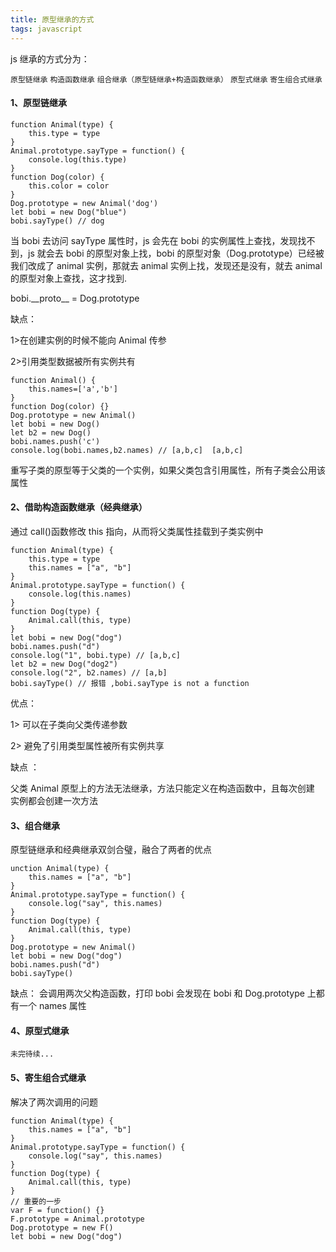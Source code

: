 ```yaml
---
title: 原型继承的方式
tags: javascript
---
```


js 继承的方式分为：

`原型链继承` `构造函数继承` `组合继承（原型链继承+构造函数继承）` `原型式继承` `寄生组合式继承`

#### 1、原型链继承

```
function Animal(type) {
    this.type = type
}
Animal.prototype.sayType = function() {
    console.log(this.type)
}
function Dog(color) {
    this.color = color
}
Dog.prototype = new Animal('dog')
let bobi = new Dog("blue")
bobi.sayType() // dog
```

当 bobi 去访问 sayType 属性时，js 会先在 bobi 的实例属性上查找，发现找不到，js 就会去 bobi 的原型对象上找，bobi 的原型对象（Dog.prototype）已经被我们改成了 animal 实例，那就去 animal 实例上找，发现还是没有，就去 animal 的原型对象上查找，这才找到.

bobi.\_\_proto\_\_ = Dog.prototype

缺点：

1>在创建实例的时候不能向 Animal 传参

2>引用类型数据被所有实例共有

```
function Animal() {
    this.names=['a','b']
}
function Dog(color) {}
Dog.prototype = new Animal()
let bobi = new Dog()
let b2 = new Dog()
bobi.names.push('c')
console.log(bobi.names,b2.names) // [a,b,c]  [a,b,c]
```

重写子类的原型等于父类的一个实例，如果父类包含引用属性，所有子类会公用该属性

#### 2、借助构造函数继承（经典继承）

通过 call()函数修改 this 指向，从而将父类属性挂载到子类实例中

```
function Animal(type) {
    this.type = type
    this.names = ["a", "b"]
}
Animal.prototype.sayType = function() {
    console.log(this.names)
}
function Dog(type) {
    Animal.call(this, type)
}
let bobi = new Dog("dog")
bobi.names.push("d")
console.log("1", bobi.type) // [a,b,c]
let b2 = new Dog("dog2")
console.log("2", b2.names) // [a,b]
bobi.sayType() // 报错 ,bobi.sayType is not a function
```

优点：

1> 可以在子类向父类传递参数

2> 避免了引用类型属性被所有实例共享

缺点 ：

父类 Animal 原型上的方法无法继承，方法只能定义在构造函数中，且每次创建 实例都会创建一次方法

#### 3、组合继承

原型链继承和经典继承双剑合璧，融合了两者的优点

```
unction Animal(type) {
    this.names = ["a", "b"]
}
Animal.prototype.sayType = function() {
    console.log("say", this.names)
}
function Dog(type) {
    Animal.call(this, type)
}
Dog.prototype = new Animal()
let bobi = new Dog("dog")
bobi.names.push("d")
bobi.sayType()
```

缺点： 会调用两次父构造函数，打印 bobi 会发现在 bobi 和 Dog.prototype 上都有一个 names 属性

#### 4、原型式继承

`未完待续...`

#### 5、寄生组合式继承

解决了两次调用的问题

```
function Animal(type) {
    this.names = ["a", "b"]
}
Animal.prototype.sayType = function() {
    console.log("say", this.names)
}
function Dog(type) {
    Animal.call(this, type)
}
// 重要的一步
var F = function() {}
F.prototype = Animal.prototype
Dog.prototype = new F()
let bobi = new Dog("dog")
```

<Valine></Valine>
